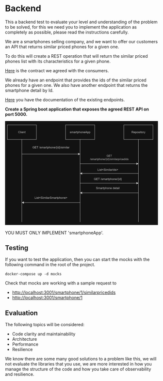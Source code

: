 # Backend 
This a backend test to evaluate your level and understanding of the problem to be solved, 
for this we need you to implement the application as completely as possible, please read the instructions carefully.

We are a smartphones selling company, and we want to offer our customers an API that returns similar priced phones 
for a given one. 

To do this will create a REST operation that will return the similar priced phones list with its characteristics 
for a given phone. 

[Here](./similarPricedSmartphones.yaml) is the contract we agreed with the consumers.

We already have an endpoint that provides the ids of the similar priced phones for a given one. 
We also have another endpoint that returns the smartphone detail by Id. 

[Here](./APIs.yaml) you have the documentation of the existing endpoints.

**Create a Spring boot application that exposes the agreed REST API on port 5000.**

![Diagram](./assets/diagram.png "Diagram")

YOU MUST ONLY IMPLEMENT 'smartphoneApp'. 

## Testing
If you want to test the application, 
then you can start the mocks with the following command in the root of the project.
```
docker-compose up -d mocks
```
Check that mocks are working with a sample request to
- [http://localhost:3001/smartphone/1/similarpricedids](http://localhost:3001/smartphone/1/similarpricedids)
- [http://localhost:3001/smartphone/1](http://localhost:3001/smartphone/1)


## Evaluation

The following topics will be considered:

- Code clarity and maintainability
- Architecture
- Performance
- Resilience

We know there are some many good solutions to a problem like this, we will not evaluate the libraries that you use, 
we are more interested in how you manage the structure of the code and how you take care of observability and resilience. 
